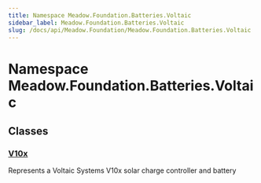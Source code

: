 ```yaml
---
title: Namespace Meadow.Foundation.Batteries.Voltaic
sidebar_label: Meadow.Foundation.Batteries.Voltaic
slug: /docs/api/Meadow.Foundation/Meadow.Foundation.Batteries.Voltaic
---
```

# Namespace Meadow.Foundation.Batteries.Voltaic
## Classes
### [V10x](../Meadow.Foundation.Batteries.Voltaic/V10x)
Represents a Voltaic Systems V10x solar charge controller and battery
